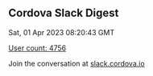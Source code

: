 ## Cordova Slack Digest
Sat, 01 Apr 2023 08:20:43 GMT

[User count: 4756](https://cordova.slack.com/)


Join the conversation at [slack.cordova.io](http://slack.cordova.io/)
